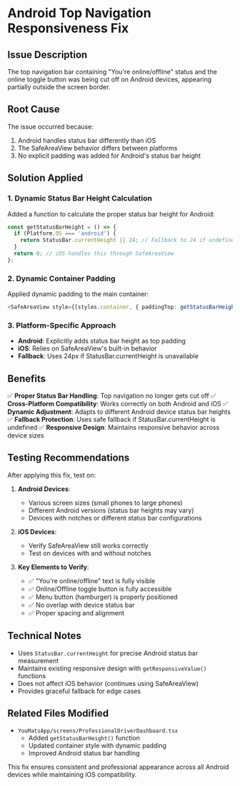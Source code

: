 # Android Top Navigation Responsiveness Fix

## Issue Description
The top navigation bar containing "You're online/offline" status and the online toggle button was being cut off on Android devices, appearing partially outside the screen border.

## Root Cause
The issue occurred because:
1. Android handles status bar differently than iOS
2. The SafeAreaView behavior differs between platforms
3. No explicit padding was added for Android's status bar height

## Solution Applied

### 1. Dynamic Status Bar Height Calculation
Added a function to calculate the proper status bar height for Android:

```typescript
const getStatusBarHeight = () => {
  if (Platform.OS === 'android') {
    return StatusBar.currentHeight || 24; // Fallback to 24 if undefined
  }
  return 0; // iOS handles this through SafeAreaView
};
```

### 2. Dynamic Container Padding
Applied dynamic padding to the main container:

```typescript
<SafeAreaView style={[styles.container, { paddingTop: getStatusBarHeight() }]}>
```

### 3. Platform-Specific Approach
- **Android**: Explicitly adds status bar height as top padding
- **iOS**: Relies on SafeAreaView's built-in behavior
- **Fallback**: Uses 24px if StatusBar.currentHeight is unavailable

## Benefits

✅ **Proper Status Bar Handling**: Top navigation no longer gets cut off
✅ **Cross-Platform Compatibility**: Works correctly on both Android and iOS
✅ **Dynamic Adjustment**: Adapts to different Android device status bar heights
✅ **Fallback Protection**: Uses safe fallback if StatusBar.currentHeight is undefined
✅ **Responsive Design**: Maintains responsive behavior across device sizes

## Testing Recommendations

After applying this fix, test on:

1. **Android Devices**:
   - Various screen sizes (small phones to large phones)
   - Different Android versions (status bar heights may vary)
   - Devices with notches or different status bar configurations

2. **iOS Devices**:
   - Verify SafeAreaView still works correctly
   - Test on devices with and without notches

3. **Key Elements to Verify**:
   - ✅ "You're online/offline" text is fully visible
   - ✅ Online/Offline toggle button is fully accessible
   - ✅ Menu button (hamburger) is properly positioned
   - ✅ No overlap with device status bar
   - ✅ Proper spacing and alignment

## Technical Notes

- Uses `StatusBar.currentHeight` for precise Android status bar measurement
- Maintains existing responsive design with `getResponsiveValue()` functions
- Does not affect iOS behavior (continues using SafeAreaView)
- Provides graceful fallback for edge cases

## Related Files Modified

- `YouMatsApp/screens/ProfessionalDriverDashboard.tsx`
  - Added `getStatusBarHeight()` function
  - Updated container style with dynamic padding
  - Improved Android status bar handling

This fix ensures consistent and professional appearance across all Android devices while maintaining iOS compatibility.
